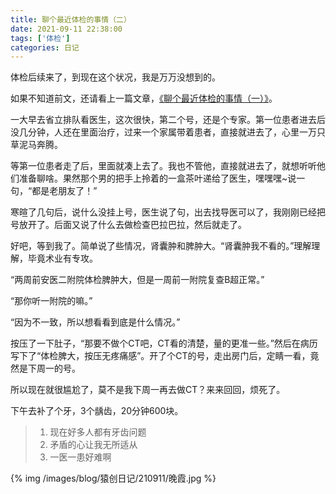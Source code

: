 ```yaml
---
title: 聊个最近体检的事情（二）
date: 2021-09-11 22:38:00
tags: ['体检']
categories: 日记
---
```


体检后续来了，到现在这个状况，我是万万没想到的。

如果不知道前文，还请看上一篇文章，[《聊个最近体检的事情（一）》](https://kelvinqq.github.io/2021/09/05/%E8%81%8A%E4%B8%AA%E6%9C%80%E8%BF%91%E4%BD%93%E6%A3%80%E7%9A%84%E4%BA%8B%E6%83%85%EF%BC%88%E4%B8%80%EF%BC%89/)。

一大早去省立排队看医生，这次很快，第二个号，还是个专家。第一位患者进去后没几分钟，人还在里面治疗，过来一个家属带着患者，直接就进去了，心里一万只草泥马奔腾。

<!--more-->

等第一位患者走了后，里面就凑上去了。我也不管他，直接就进去了，就想听听他们准备聊啥。果然那个男的把手上拎着的一盒茶叶递给了医生，嘿嘿嘿~说一句，“都是老朋友了！”

寒暄了几句后，说什么没挂上号，医生说了句，出去找导医可以了，我刚刚已经把号放开了。后面又说了什么去做检查巴拉巴拉，然后就走了。

好吧，等到我了。简单说了些情况，肾囊肿和脾肿大。“肾囊肿我不看的。”理解理解，毕竟术业有专攻。

“两周前安医二附院体检脾肿大，但是一周前一附院复查B超正常。”

“那你听一附院的嘛。”

“因为不一致，所以想看看到底是什么情况。”

按压了一下肚子，“那要不做个CT吧，CT看的清楚，量的更准一些。”然后在病历写下了“体检脾大，按压无疼痛感”。开了个CT的号，走出房门后，定睛一看，竟然是下周一的号。

所以现在就很尴尬了，莫不是我下周一再去做CT？来来回回，烦死了。

下午去补了个牙，3个龋齿，20分钟600块。

> 1. 现在好多人都有牙齿问题
> 2. 矛盾的心让我无所适从
> 3. 一医一患好难啊

{% img /images/blog/猿创日记/210911/晚霞.jpg %}